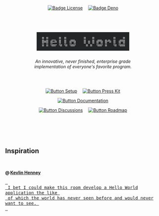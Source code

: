 

<br>

<div align = center>

[![Badge License]][License]   
[![Badge Deno]][Deno]

<br>

# <img src = 'Assets/Header.png' width = 300>

*An innovative, never finished, enterprise grade* <br>
*implementation of everyone's favorite program.*

<br>
<br>

[![Button Setup]][Setup]   
[![Button Press Kit]][Press Kit]

[![Button Documentation]][Documentation]

[![Button Discussions]][Discussions]   
[![Button Roadmap]][Roadmap]

</div>

<br>
<br>



<br>
<br>

## Inspiration

<br>

**@ [Kevlin Henney]**

[<kbd> <br> I bet I could make this room develop a Hello World application the like <br> of which the world has never seen before and would never want to see. <br> </kbd>][Small Is Beautiful]


<br>


<!----------------------------------------------------------------------------->

[Small Is Beautiful]: https://www.youtube.com/watch?v=B3b4tremI5o
[Kevlin Henney]: https://twitter.com/KevlinHenney
[Discussions]: https://github.com/orgs/EnterpriseSoftwareProjectsFoundation/discussions 'Where you can discuss this project.'
[Deno]: https://deno.land/ 'The JavaScript runtime used for this project.'


[Documentation]: Documentation/Overview.md
[Press Kit]: Assets/Press%20Kit
[Roadmap]: Documentation/Roadmap.md
[Preview]: Assets/Preview.png
[License]: LICENSE 'This project is licensed under AGPLv3'
[Setup]: Documentation/Setup.md

[#]: #


<!----------------------------------[ Badges ]--------------------------------->

[Badge License]: https://img.shields.io/badge/-AGPL3-015d93.svg?style=for-the-badge&labelColor=blue&logoColor=white&logo=GNU
[Badge Deno]: https://img.shields.io/badge/Deno-7c6c47.svg?style=for-the-badge&labelColor=A5915F&logoColor=white&logo=Deno


<!---------------------------------[ Buttons ]--------------------------------->

[Button Documentation]: https://img.shields.io/badge/Documentation-FF4F8B?style=for-the-badge&logoColor=white&logo=BookStack
[Button Discussions]: https://img.shields.io/badge/Discussions-blue?style=for-the-badge&logoColor=white&logo=PowerVirtualAgents
[Button Press Kit]: https://img.shields.io/badge/Press_Kit-a5915f?style=for-the-badge&logoColor=white&logo=Photobucket
[Button Roadmap]: https://img.shields.io/badge/Roadmap-00A98F?style=for-the-badge&logoColor=white&logo=GoogleMaps
[Button Setup]: https://img.shields.io/badge/Setup-7AB55C?style=for-the-badge&logoColor=white&logo=GitBook
